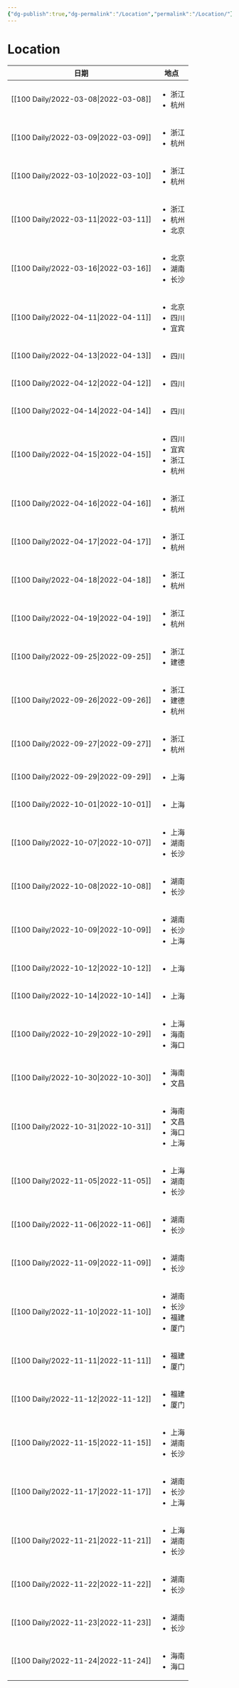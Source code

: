 ```yaml
---
{"dg-publish":true,"dg-permalink":"/Location","permalink":"/Location/"}
---
```


# Location

| 日期                                      | 地点                                                    |
| --------------------------------------- | ----------------------------------------------------- |
| [[100 Daily/2022-03-08\|2022-03-08]] | <ul><li>浙江</li><li>杭州</li></ul>                       |
| [[100 Daily/2022-03-09\|2022-03-09]] | <ul><li>浙江</li><li>杭州</li></ul>                       |
| [[100 Daily/2022-03-10\|2022-03-10]] | <ul><li>浙江</li><li>杭州</li></ul>                       |
| [[100 Daily/2022-03-11\|2022-03-11]] | <ul><li>浙江</li><li>杭州</li><li>北京</li></ul>            |
| [[100 Daily/2022-03-16\|2022-03-16]] | <ul><li>北京</li><li>湖南</li><li>长沙</li></ul>            |
| [[100 Daily/2022-04-11\|2022-04-11]] | <ul><li>北京</li><li>四川</li><li>宜宾</li></ul>            |
| [[100 Daily/2022-04-13\|2022-04-13]] | <ul><li>四川</li></ul>                                  |
| [[100 Daily/2022-04-12\|2022-04-12]] | <ul><li>四川</li></ul>                                  |
| [[100 Daily/2022-04-14\|2022-04-14]] | <ul><li>四川</li></ul>                                  |
| [[100 Daily/2022-04-15\|2022-04-15]] | <ul><li>四川</li><li>宜宾</li><li>浙江</li><li>杭州</li></ul> |
| [[100 Daily/2022-04-16\|2022-04-16]] | <ul><li>浙江</li><li>杭州</li></ul>                       |
| [[100 Daily/2022-04-17\|2022-04-17]] | <ul><li>浙江</li><li>杭州</li></ul>                       |
| [[100 Daily/2022-04-18\|2022-04-18]] | <ul><li>浙江</li><li>杭州</li></ul>                       |
| [[100 Daily/2022-04-19\|2022-04-19]] | <ul><li>浙江</li><li>杭州</li></ul>                       |
| [[100 Daily/2022-09-25\|2022-09-25]] | <ul><li>浙江</li><li>建德</li></ul>                       |
| [[100 Daily/2022-09-26\|2022-09-26]] | <ul><li>浙江</li><li>建德</li><li>杭州</li></ul>            |
| [[100 Daily/2022-09-27\|2022-09-27]] | <ul><li>浙江</li><li>杭州</li></ul>                       |
| [[100 Daily/2022-09-29\|2022-09-29]] | <ul><li>上海</li></ul>                                  |
| [[100 Daily/2022-10-01\|2022-10-01]] | <ul><li>上海</li></ul>                                  |
| [[100 Daily/2022-10-07\|2022-10-07]] | <ul><li>上海</li><li>湖南</li><li>长沙</li></ul>            |
| [[100 Daily/2022-10-08\|2022-10-08]] | <ul><li>湖南</li><li>长沙</li></ul>                       |
| [[100 Daily/2022-10-09\|2022-10-09]] | <ul><li>湖南</li><li>长沙</li><li>上海</li></ul>            |
| [[100 Daily/2022-10-12\|2022-10-12]] | <ul><li>上海</li></ul>                                  |
| [[100 Daily/2022-10-14\|2022-10-14]] | <ul><li>上海</li></ul>                                  |
| [[100 Daily/2022-10-29\|2022-10-29]] | <ul><li>上海</li><li>海南</li><li>海口</li></ul>            |
| [[100 Daily/2022-10-30\|2022-10-30]] | <ul><li>海南</li><li>文昌</li></ul>                       |
| [[100 Daily/2022-10-31\|2022-10-31]] | <ul><li>海南</li><li>文昌</li><li>海口</li><li>上海</li></ul> |
| [[100 Daily/2022-11-05\|2022-11-05]] | <ul><li>上海</li><li>湖南</li><li>长沙</li></ul>            |
| [[100 Daily/2022-11-06\|2022-11-06]] | <ul><li>湖南</li><li>长沙</li></ul>                       |
| [[100 Daily/2022-11-09\|2022-11-09]] | <ul><li>湖南</li><li>长沙</li></ul>                       |
| [[100 Daily/2022-11-10\|2022-11-10]] | <ul><li>湖南</li><li>长沙</li><li>福建</li><li>厦门</li></ul> |
| [[100 Daily/2022-11-11\|2022-11-11]] | <ul><li>福建</li><li>厦门</li></ul>                       |
| [[100 Daily/2022-11-12\|2022-11-12]] | <ul><li>福建</li><li>厦门</li></ul>                       |
| [[100 Daily/2022-11-15\|2022-11-15]] | <ul><li>上海</li><li>湖南</li><li>长沙</li></ul>            |
| [[100 Daily/2022-11-17\|2022-11-17]] | <ul><li>湖南</li><li>长沙</li><li>上海</li></ul>            |
| [[100 Daily/2022-11-21\|2022-11-21]] | <ul><li>上海</li><li>湖南</li><li>长沙</li></ul>            |
| [[100 Daily/2022-11-22\|2022-11-22]] | <ul><li>湖南</li><li>长沙</li></ul>                       |
| [[100 Daily/2022-11-23\|2022-11-23]] | <ul><li>湖南</li><li>长沙</li></ul>                       |
| [[100 Daily/2022-11-24\|2022-11-24]] | <ul><li>海南</li><li>海口</li></ul>                       |

